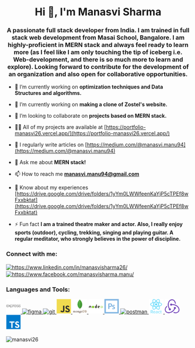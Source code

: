 <h1 align="center">Hi 👋, I'm Manasvi Sharma</h1>
<h3 align="center">A passionate full stack developer from India. I am trained in full stack web development from Masai School, Bangalore. I am highly-proficient in MERN stack and always feel ready to learn more (as I feel like I am only touching the tip of iceberg i.e. Web-development, and there is so much more to learn and explore). Looking forward to contribute for the development of an organization and also open for collaborative opportunities.</h3>

- 🔭 I’m currently working on **optimization techniques and Data Structures and algorithms.**

- 🌱 I’m currently working on **making a clone of Zostel's website.**

- 👯 I’m looking to collaborate on **projects based on MERN stack.**

- 👨‍💻 All of my projects are available at [https://portfolio-manasvi26.vercel.app/](https://portfolio-manasvi26.vercel.app/)

- 📝 I regularly write articles on [https://medium.com/@manasvi.manu94](https://medium.com/@manasvi.manu94)

- 💬 Ask me about **MERN stack!**

- 📫 How to reach me **manasvi.manu94@gmail.com**

- 📄 Know about my experiences [https://drive.google.com/drive/folders/1yYm0LWWfeenKaYjP5cTPEf8wFxxbktat](https://drive.google.com/drive/folders/1yYm0LWWfeenKaYjP5cTPEf8wFxxbktat)

- ⚡ Fun fact **I am a trained theatre maker and actor. Also, I really enjoy sports (outdoor), cycling, trekking, singing and playing guitar. A regular meditator, who strongly believes in the power of discipline.**

<h3 align="left">Connect with me:</h3>
<p align="left">
<a href="https://linkedin.com/in/https://www.linkedin.com/in/manasvisharma26/" target="blank"><img align="center" src="https://raw.githubusercontent.com/rahuldkjain/github-profile-readme-generator/master/src/images/icons/Social/linked-in-alt.svg" alt="https://www.linkedin.com/in/manasvisharma26/" height="30" width="40" /></a>
<a href="https://fb.com/https://www.facebook.com/manasvisharma.manu/" target="blank"><img align="center" src="https://raw.githubusercontent.com/rahuldkjain/github-profile-readme-generator/master/src/images/icons/Social/facebook.svg" alt="https://www.facebook.com/manasvisharma.manu/" height="30" width="40" /></a>
</p>

<h3 align="left">Languages and Tools:</h3>
<p align="left"> <a href="https://expressjs.com" target="_blank" rel="noreferrer"> <img src="https://raw.githubusercontent.com/devicons/devicon/master/icons/express/express-original-wordmark.svg" alt="express" width="40" height="40"/> </a> <a href="https://www.figma.com/" target="_blank" rel="noreferrer"> <img src="https://www.vectorlogo.zone/logos/figma/figma-icon.svg" alt="figma" width="40" height="40"/> </a> <a href="https://git-scm.com/" target="_blank" rel="noreferrer"> <img src="https://www.vectorlogo.zone/logos/git-scm/git-scm-icon.svg" alt="git" width="40" height="40"/> </a> <a href="https://developer.mozilla.org/en-US/docs/Web/JavaScript" target="_blank" rel="noreferrer"> <img src="https://raw.githubusercontent.com/devicons/devicon/master/icons/javascript/javascript-original.svg" alt="javascript" width="40" height="40"/> </a> <a href="https://www.mongodb.com/" target="_blank" rel="noreferrer"> <img src="https://raw.githubusercontent.com/devicons/devicon/master/icons/mongodb/mongodb-original-wordmark.svg" alt="mongodb" width="40" height="40"/> </a> <a href="https://nodejs.org" target="_blank" rel="noreferrer"> <img src="https://raw.githubusercontent.com/devicons/devicon/master/icons/nodejs/nodejs-original-wordmark.svg" alt="nodejs" width="40" height="40"/> </a> <a href="https://www.photoshop.com/en" target="_blank" rel="noreferrer"> <img src="https://raw.githubusercontent.com/devicons/devicon/master/icons/photoshop/photoshop-line.svg" alt="photoshop" width="40" height="40"/> </a> <a href="https://postman.com" target="_blank" rel="noreferrer"> <img src="https://www.vectorlogo.zone/logos/getpostman/getpostman-icon.svg" alt="postman" width="40" height="40"/> </a> <a href="https://reactjs.org/" target="_blank" rel="noreferrer"> <img src="https://raw.githubusercontent.com/devicons/devicon/master/icons/react/react-original-wordmark.svg" alt="react" width="40" height="40"/> </a> <a href="https://redux.js.org" target="_blank" rel="noreferrer"> <img src="https://raw.githubusercontent.com/devicons/devicon/master/icons/redux/redux-original.svg" alt="redux" width="40" height="40"/> </a> <a href="https://www.typescriptlang.org/" target="_blank" rel="noreferrer"> <img src="https://raw.githubusercontent.com/devicons/devicon/master/icons/typescript/typescript-original.svg" alt="typescript" width="40" height="40"/> </a> </p>

<p><img align="center" src="https://github-readme-stats.vercel.app/api/top-langs?username=manasvi26&show_icons=true&locale=en&layout=compact" alt="manasvi26" /></p>

